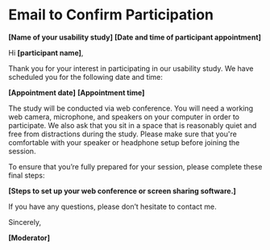 # Email to Confirm Participation

__[Name of your usability study]__
__[Date and time of participant appointment]__

Hi __[participant name]__,

Thank you for your interest in participating in our usability study.  We have scheduled you for the following date and
time:

__[Appointment date]__
__[Appointment time]__

The study will be conducted via web conference.  You will need a working web camera, microphone, and speakers on your
computer in order to participate.  We also ask that you sit in a space that is reasonably quiet and free from
distractions during the study.  Please make sure that you're comfortable with your speaker or headphone setup before joining the
session.

To ensure that you’re fully prepared for your session, please complete these final steps:

__[Steps to set up your web conference or screen sharing software.]__

If you have any questions, please don’t hesitate to contact me.

Sincerely, 

__[Moderator]__
